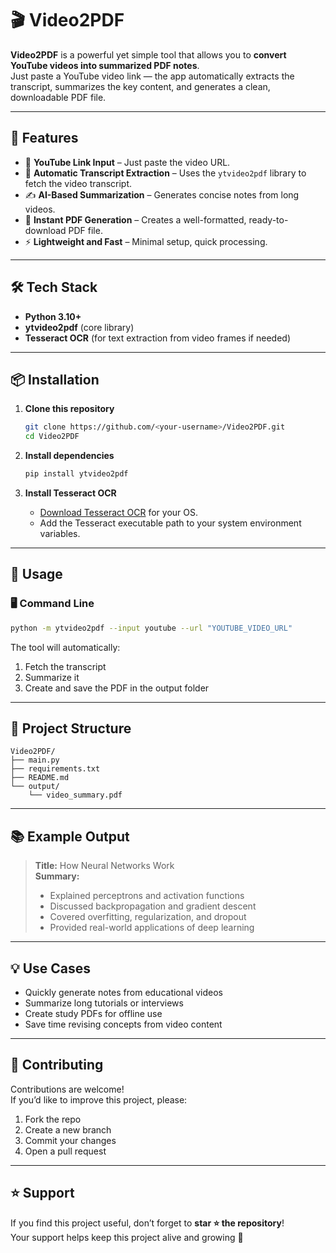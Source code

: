 # 🎬 Video2PDF

**Video2PDF** is a powerful yet simple tool that allows you to **convert YouTube videos into summarized PDF notes**.  
Just paste a YouTube video link — the app automatically extracts the transcript, summarizes the key content, and generates a clean, downloadable PDF file.

---

## 🚀 Features

- 🎥 **YouTube Link Input** – Just paste the video URL.  
- 🧠 **Automatic Transcript Extraction** – Uses the `ytvideo2pdf` library to fetch the video transcript.  
- ✍️ **AI-Based Summarization** – Generates concise notes from long videos.  
- 📄 **Instant PDF Generation** – Creates a well-formatted, ready-to-download PDF file.  
- ⚡ **Lightweight and Fast** – Minimal setup, quick processing.  

---

## 🛠️ Tech Stack

- **Python 3.10+**  
- **ytvideo2pdf** (core library)  
- **Tesseract OCR** (for text extraction from video frames if needed)  


---

## 📦 Installation

1. **Clone this repository**
   ```bash
   git clone https://github.com/<your-username>/Video2PDF.git
   cd Video2PDF
   ```

2. **Install dependencies**
   ```bash
   pip install ytvideo2pdf
   ```

3. **Install Tesseract OCR**  
   - [Download Tesseract OCR](https://github.com/tesseract-ocr/tesseract) for your OS.  
   - Add the Tesseract executable path to your system environment variables.  

---

## 🧠 Usage

### 🖥️ Command Line
```bash
python -m ytvideo2pdf --input youtube --url "YOUTUBE_VIDEO_URL"
```

The tool will automatically:  
1. Fetch the transcript  
2. Summarize it  
3. Create and save the PDF in the output folder  

---

## 📁 Project Structure

```
Video2PDF/
├── main.py
├── requirements.txt
├── README.md
└── output/
    └── video_summary.pdf
```

---

## 📚 Example Output

> **Title:** How Neural Networks Work  
> **Summary:**  
> - Explained perceptrons and activation functions  
> - Discussed backpropagation and gradient descent  
> - Covered overfitting, regularization, and dropout  
> - Provided real-world applications of deep learning  

---

## 💡 Use Cases

- Quickly generate notes from educational videos  
- Summarize long tutorials or interviews  
- Create study PDFs for offline use  
- Save time revising concepts from video content  

---

## 🤝 Contributing

Contributions are welcome!  
If you’d like to improve this project, please:  
1. Fork the repo  
2. Create a new branch  
3. Commit your changes  
4. Open a pull request  

---

## ⭐ Support

If you find this project useful, don’t forget to **star ⭐ the repository**!  
Your support helps keep this project alive and growing 🚀  
